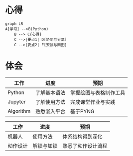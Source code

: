 # 心得

```mermaid
graph LR
A[学习] -->B(Python)
    B --> C{心得}
    C -->|要点1| D[协同与分享]
    C -->|要点2| E[安装与画图]
```
# 体会
工作| 进度 |  预期| 
-|-|-
Python | 了解基本语法 | 掌握绘图与表格制作工具 |
Jupyter |了解使用方法| 完成课堂作业与实践 |
Algorithm | 熟悉嵌入平台 | 基于PYNG |

工作| 进度 |  预期| 
-|-|-
机器人 | 使用方法 | 体系结构得到深化 |
动作设计 |解锁与加锁| 熟悉了动作设计流程 |

